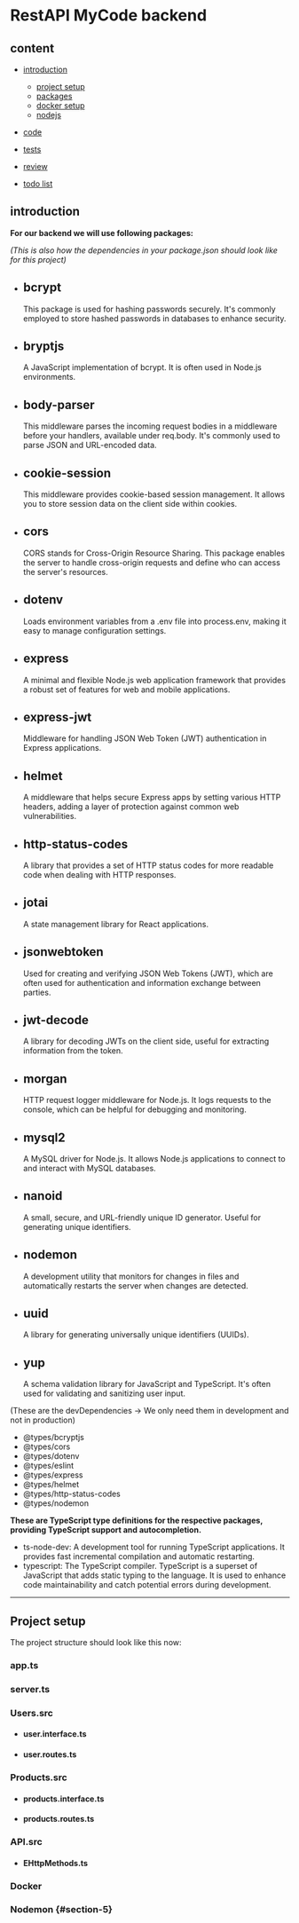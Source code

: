 # RestAPI MyCode backend

## content

- [introduction](#section-1)

  - [project setup](#section-1-1)
  - [packages](#section-1-2)
  - [docker setup](#section-1-3)
  - [nodejs](#section-1-4)

- [code](#section-2)
- [tests](#section-3)
- [review](#section-4)
- [todo list](#section-5)

## introduction

**For our backend we will use following packages:**

*(This is also how the dependencies in your package.json should look like for this project)*

- ## bcrypt

    This package is used for hashing passwords securely. It's commonly employed to store hashed passwords in databases to enhance security.

- ## bryptjs  

    A JavaScript implementation of bcrypt. It is often used in Node.js environments.

- ## body-parser  

    This middleware parses the incoming request bodies in a middleware before your handlers, available under req.body. It's commonly used to parse JSON and URL-encoded data.

- ## cookie-session  

    This middleware provides cookie-based session management. It allows you to store session data on the client side within cookies.

- ## cors  

    CORS stands for Cross-Origin Resource Sharing. This package enables the server to handle cross-origin requests and define who can access the server's resources.

- ## dotenv  

    Loads environment variables from a .env file into process.env, making it easy to manage configuration settings.

- ## express  

    A minimal and flexible Node.js web application framework that provides a robust set of features for web and mobile applications.

- ## express-jwt  

    Middleware for handling JSON Web Token (JWT) authentication in Express applications.

- ## helmet

    A middleware that helps secure Express apps by setting various HTTP headers, adding a layer of protection against common web vulnerabilities.

- ## http-status-codes

    A library that provides a set of HTTP status codes for more readable code when dealing with HTTP responses.

- ## jotai

    A state management library for React applications.

- ## jsonwebtoken

    Used for creating and verifying JSON Web Tokens (JWT), which are often used for authentication and information exchange between parties.

- ## jwt-decode

    A library for decoding JWTs on the client side, useful for extracting information from the token.

- ## morgan

    HTTP request logger middleware for Node.js. It logs requests to the console, which can be helpful for debugging and monitoring.

- ## mysql2

    A MySQL driver for Node.js. It allows Node.js applications to connect to and interact with MySQL databases.

- ## nanoid

    A small, secure, and URL-friendly unique ID generator. Useful for generating unique identifiers.

- ## nodemon

    A development utility that monitors for changes in files and automatically restarts the server when changes are detected.

- ## uuid

    A library for generating universally unique identifiers (UUIDs).

- ## yup

    A schema validation library for JavaScript and TypeScript. It's often used for validating and sanitizing user input.

(These are the devDependencies -> We only need them in development and not in production)

- @types/bcryptjs
- @types/cors
- @types/dotenv
- @types/eslint
- @types/express
- @types/helmet
- @types/http-status-codes
- @types/nodemon

**These are TypeScript type definitions for the respective packages, providing TypeScript support and autocompletion.**

- ts-node-dev: A development tool for running TypeScript applications. It provides fast incremental compilation and automatic restarting.
- typescript: The TypeScript compiler. TypeScript is a superset of JavaScript that adds static typing to the language. It is used to enhance code maintainability and catch potential errors during development.

---

## Project setup

The project structure should look like this now:

### app.ts

### server.ts

### Users.src

- #### user.interface.ts

- #### user.routes.ts

### Products.src

- #### products.interface.ts

- #### products.routes.ts

### API.src

- #### EHttpMethods.ts

### Docker

### Nodemon {#section-5}
